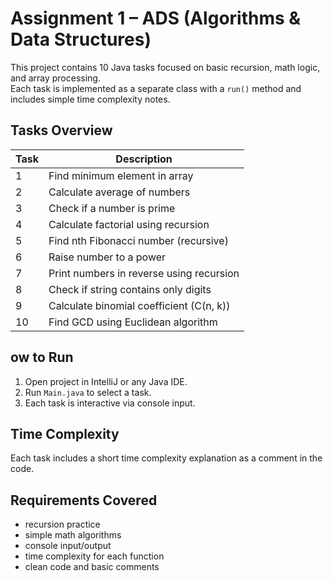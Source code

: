 # Assignment 1 – ADS (Algorithms & Data Structures)

This project contains 10 Java tasks focused on basic recursion, math logic, and array processing.  
Each task is implemented as a separate class with a `run()` method and includes simple time complexity notes.

## Tasks Overview

| Task | Description                                |
|------|--------------------------------------------|
| 1    | Find minimum element in array              |
| 2    | Calculate average of numbers               |
| 3    | Check if a number is prime                 |
| 4    | Calculate factorial using recursion        |
| 5    | Find nth Fibonacci number (recursive)      |
| 6    | Raise number to a power                    |
| 7    | Print numbers in reverse using recursion   |
| 8    | Check if string contains only digits       |
| 9    | Calculate binomial coefficient (C(n, k))   |
| 10   | Find GCD using Euclidean algorithm         |

## ow to Run

1. Open project in IntelliJ or any Java IDE.
2. Run `Main.java` to select a task.
3. Each task is interactive via console input.

## Time Complexity

Each task includes a short time complexity explanation as a comment in the code.

## Requirements Covered

- recursion practice
- simple math algorithms
- console input/output
- time complexity for each function
- clean code and basic comments

